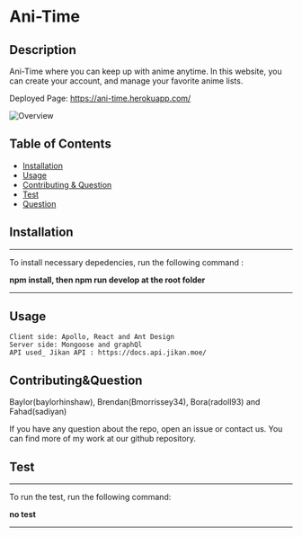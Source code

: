   
# Ani-Time
  
 


## Description 

Ani-Time where you can keep up with anime anytime. In this website, you can create your account, and manage your favorite anime lists.


Deployed Page: https://ani-time.herokuapp.com/

![Overview](./client/src/images/Ani-Time.gif)




## Table of Contents 

- [Installation](#Installation)
- [Usage](#Usage)
- [Contributing & Question](#ContributingQuestion)
- [Test](#Test)
- [Question](#)



## Installation

  ---
  To install necessary depedencies, run the following command :
  
  **npm install, then npm run develop at the root folder**

  ---

## Usage


    Client side: Apollo, React and Ant Design
    Server side: Mongoose and graphQl
    API used_ Jikan API : https://docs.api.jikan.moe/



## Contributing&Question

Baylor(baylorhinshaw), Brendan(Bmorrissey34), Bora(radoll93) and Fahad(sadiyan)

If you have any question about the repo, open an issue or contact us.
You can find more of my work at our github repository.


## Test

  ---
  To run the test, run the following command:
  
  **no test**

  ---





  